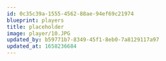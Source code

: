 ```yaml
---
id: 0c35c39a-1555-4562-88ae-94ef69c21974
blueprint: players
title: placeholder
image: player/10.JPG
updated_by: b59771b7-8349-45f1-8eb0-7a8129117a97
updated_at: 1658236684
---
```

